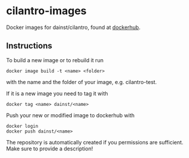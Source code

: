# cilantro-images
Docker images for dainst/cilantro, found at [dockerhub](https://hub.docker.com/r/dainst/).

## Instructions
To build a new image or to rebuild it run
```
docker image build -t <name> <folder>
```
with the name and the folder of your image, e.g. cilantro-test.

If it is a new image you need to tag it with
```
docker tag <name> dainst/<name>
```
Push your new or modified image to dockerhub with
```
docker login
docker push dainst/<name>
```
The repository is automatically created if you permissions are sufficient.
Make sure to provide a description!
